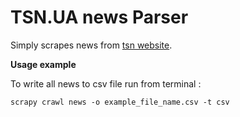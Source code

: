 # TSN.UA news Parser

Simply scrapes news from [tsn website](https://tsn.ua).

**Usage example**

To write all news to csv file run from terminal :

`scrapy crawl news -o example_file_name.csv -t csv`